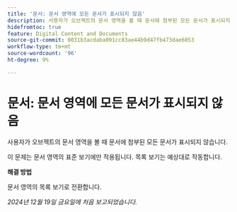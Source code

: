 ```yaml
---
title: '문서: 문서 영역에 모든 문서가 표시되지 않음'
description: 사용자가 오브젝트의 문서 영역을 볼 때 문서에 첨부된 모든 문서가 표시되지 않습니다. 해결 방법을 사용할 수 있습니다.
hidefromtoc: true
feature: Digital Content and Documents
source-git-commit: 0031b3acdaba091cc83ae44b9d47fb473dae6053
workflow-type: tm+mt
source-wordcount: '96'
ht-degree: 9%

---
```



# 문서: 문서 영역에 모든 문서가 표시되지 않음

사용자가 오브젝트의 문서 영역을 볼 때 문서에 첨부된 모든 문서가 표시되지 않습니다.

이 문제는 문서 영역의 표준 보기에만 적용됩니다. 목록 보기는 예상대로 작동합니다.

**해결 방법**

문서 영역의 목록 보기로 전환합니다.

_2024년 12월 19일 금요일에 처음 보고되었습니다._

